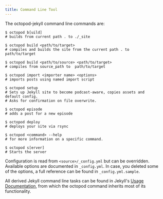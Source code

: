```yaml
---
title: Command Line Tool
---
```


The octopod-jekyll command line commands are:

```
$ octopod b[uild]
# builds from current path . to ./_site

$ octopod build <path/to/target>                   
# compiles and builds the site from the current path . to path/to/target

$ octopod build <path/to/source> <path/to/target>  
# compiles from source_path to  path/to/target

$ octopod import <importer name> <options>
# imports posts using named import script

$ octopod setup
# Sets up Jekyll site to become podcast-aware, copies assets and default config.
# Asks for confirmation on file overwrite.

$ octopod episode
# adds a post for a new episode

$ octopod deploy
# deploys your site via rsync

$ octopod <command> --help
# for more information on a specific command.

$ octopod s[erver]
# Starts the server
```

Configuration is read from `<source>/_config.yml` but can be overridden.
Available options are documented in `_config.yml`.
In case, you deleted some of the options, a full reference can be found in `_config.yml.sample`.

All derived Jekyll command line tasks can be found in Jekyll's [Usage Documentation](http://jekyllrb.com/docs/usage/), 
from which the octopod command inherits most of its functionality.
